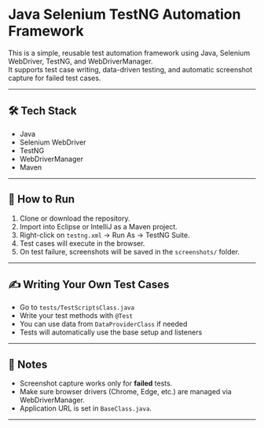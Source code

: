 # Java Selenium TestNG Automation Framework

This is a simple, reusable test automation framework using Java, Selenium WebDriver, TestNG, and WebDriverManager.  
It supports test case writing, data-driven testing, and automatic screenshot capture for failed test cases.

---

## 🛠 Tech Stack

- Java  
- Selenium WebDriver  
- TestNG  
- WebDriverManager  
- Maven  

---

## 🚀 How to Run

1. Clone or download the repository.  
2. Import into Eclipse or IntelliJ as a Maven project.  
3. Right-click on `testng.xml` → Run As → TestNG Suite.  
4. Test cases will execute in the browser.  
5. On test failure, screenshots will be saved in the `screenshots/` folder.  

---

## ✍️ Writing Your Own Test Cases

- Go to `tests/TestScriptsClass.java`  
- Write your test methods with `@Test`  
- You can use data from `DataProviderClass` if needed  
- Tests will automatically use the base setup and listeners  

---

## 📝 Notes

- Screenshot capture works only for **failed** tests.  
- Make sure browser drivers (Chrome, Edge, etc.) are managed via WebDriverManager.  
- Application URL is set in `BaseClass.java`.  

---
